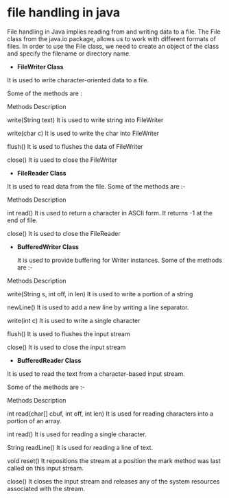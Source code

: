  # file handling in java 

File handling in Java implies reading from and writing data to a file. The File class from the java.io package, allows us
to work with different formats of files. In order to use the File class, we need to create an object of the class and specify 
the filename or directory name.

  + **FileWriter Class**

It is used to write character-oriented data to a file.

Some of the methods are :

 Methods	Description
 
   write(String text)	It is used to write string into FileWriter
   
   write(char c)	It is used to write the char into FileWriter
   
   flush()	It is used to flushes the data of FileWriter
  
  close()	It is used to close the FileWriter
  
+ **FileReader Class**

 It is used to read data from the file.
 Some of the methods are :-
 
 Methods	Description
 
 int read()	It is used to return a character in ASCII form. It returns -1 at the end of file.
 
 close()	It is used to close the FileReader 
 
+ **BufferedWriter Class**

  It is used to provide buffering for Writer instances.
 Some of the methods are :-
 
 Methods	Description
 
 
 write(String s, int off, in len)	It is used to write a portion of a string
 
 newLine()	It is used to add a new line by writing a line separator.
 
 write(int c)	It is used to write a single character
 
 flush()	It is used to flushes the input stream
 
 close()	It is used to close the input stream
 
 + **BufferedReader Class**

It is used to read the text from a character-based input stream.

Some of the methods are :-

Methods	Description


int read(char[] cbuf, int off, int len)	It is used for reading characters into a portion of an array.

int read()	It is used for reading a single character.

String readLine()	It is used for reading a line of text.

void reset()	It repositions the stream at a position the mark method was last called on this input stream.

close()	It closes the input stream and releases any of the system resources associated with the stream.
